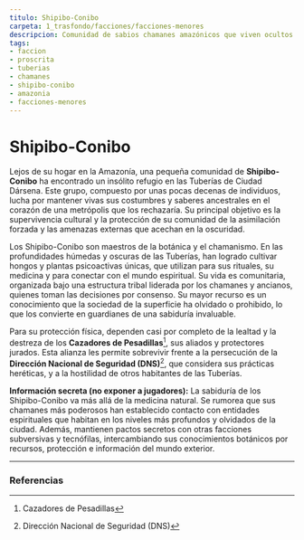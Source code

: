```yaml
---
titulo: Shipibo-Conibo
carpeta: 1_trasfondo/facciones/facciones-menores
descripcion: Comunidad de sabios chamanes amazónicos que viven ocultos en las Tuberías de Dársena, preservando sus conocimientos ancestrales sobre botánica y el mundo espiritual.
tags:
- faccion
- proscrita
- tuberias
- chamanes
- shipibo-conibo
- amazonia
- facciones-menores
---
```


# Shipibo-Conibo

Lejos de su hogar en la Amazonía, una pequeña comunidad de **Shipibo-Conibo** ha encontrado un insólito refugio en las Tuberías de Ciudad Dársena. Este grupo, compuesto por unas pocas decenas de individuos, lucha por mantener vivas sus costumbres y saberes ancestrales en el corazón de una metrópolis que los rechazaría. Su principal objetivo es la supervivencia cultural y la protección de su comunidad de la asimilación forzada y las amenazas externas que acechan en la oscuridad.

Los Shipibo-Conibo son maestros de la botánica y el chamanismo. En las profundidades húmedas y oscuras de las Tuberías, han logrado cultivar hongos y plantas psicoactivas únicas, que utilizan para sus rituales, su medicina y para conectar con el mundo espiritual. Su vida es comunitaria, organizada bajo una estructura tribal liderada por los chamanes y ancianos, quienes toman las decisiones por consenso. Su mayor recurso es un conocimiento que la sociedad de la superficie ha olvidado o prohibido, lo que los convierte en guardianes de una sabiduría invaluable.

Para su protección física, dependen casi por completo de la lealtad y la destreza de los **Cazadores de Pesadillas**[^cazadores], sus aliados y protectores jurados. Esta alianza les permite sobrevivir frente a la persecución de la **Dirección Nacional de Seguridad (DNS)**[^dns], que considera sus prácticas heréticas, y a la hostilidad de otros habitantes de las Tuberías.

**Información secreta (no exponer a jugadores):** La sabiduría de los Shipibo-Conibo va más allá de la medicina natural. Se rumorea que sus chamanes más poderosos han establecido contacto con entidades espirituales que habitan en los niveles más profundos y olvidados de la ciudad. Además, mantienen pactos secretos con otras facciones subversivas y tecnófilas, intercambiando sus conocimientos botánicos por recursos, protección e información del mundo exterior.

---

### Referencias

[^cazadores]: Cazadores de Pesadillas
[^dns]: Dirección Nacional de Seguridad (DNS) 